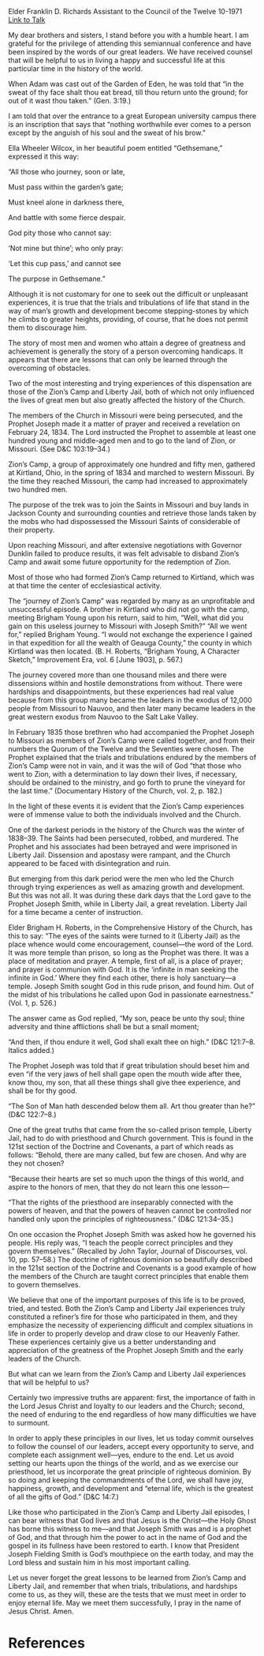 Elder Franklin D. Richards
Assistant to the Council of the Twelve
10-1971
[Link to Talk](https://www.churchofjesuschrist.org/study/general-conference/1971/10/the-purpose-of-life-to-be-proved?lang=eng)

My dear brothers and sisters, I stand before you with a humble heart. I am grateful for the privilege of attending this semiannual conference and have been inspired by the words of our great leaders. We have received counsel that will be helpful to us in living a happy and successful life at this particular time in the history of the world.

When Adam was cast out of the Garden of Eden, he was told that “in the sweat of thy face shalt thou eat bread, till thou return unto the ground; for out of it wast thou taken.” (Gen. 3:19.)

I am told that over the entrance to a great European university campus there is an inscription that says that “nothing worthwhile ever comes to a person except by the anguish of his soul and the sweat of his brow.”

Ella Wheeler Wilcox, in her beautiful poem entitled “Gethsemane,” expressed it this way:





“All those who journey, soon or late,

Must pass within the garden’s gate;

Must kneel alone in darkness there,

And battle with some fierce despair.

God pity those who cannot say:

‘Not mine but thine’; who only pray:

‘Let this cup pass,’ and cannot see

The purpose in Gethsemane.”





Although it is not customary for one to seek out the difficult or unpleasant experiences, it is true that the trials and tribulations of life that stand in the way of man’s growth and development become stepping-stones by which he climbs to greater heights, providing, of course, that he does not permit them to discourage him.

The story of most men and women who attain a degree of greatness and achievement is generally the story of a person overcoming handicaps. It appears that there are lessons that can only be learned through the overcoming of obstacles.

Two of the most interesting and trying experiences of this dispensation are those of the Zion’s Camp and Liberty Jail, both of which not only influenced the lives of great men but also greatly affected the history of the Church.

The members of the Church in Missouri were being persecuted, and the Prophet Joseph made it a matter of prayer and received a revelation on February 24, 1834. The Lord instructed the Prophet to assemble at least one hundred young and middle-aged men and to go to the land of Zion, or Missouri. (See D&C 103:19–34.)

Zion’s Camp, a group of approximately one hundred and fifty men, gathered at Kirtland, Ohio, in the spring of 1834 and marched to western Missouri. By the time they reached Missouri, the camp had increased to approximately two hundred men.

The purpose of the trek was to join the Saints in Missouri and buy lands in Jackson County and surrounding counties and retrieve those lands taken by the mobs who had dispossessed the Missouri Saints of considerable of their property.

Upon reaching Missouri, and after extensive negotiations with Governor Dunklin failed to produce results, it was felt advisable to disband Zion’s Camp and await some future opportunity for the redemption of Zion.

Most of those who had formed Zion’s Camp returned to Kirtland, which was at that time the center of ecclesiastical activity.

The “journey of Zion’s Camp” was regarded by many as an unprofitable and unsuccessful episode. A brother in Kirtland who did not go with the camp, meeting Brigham Young upon his return, said to him, “Well, what did you gain on this useless journey to Missouri with Joseph Smith?” “All we went for,” replied Brigham Young. “I would not exchange the experience I gained in that expedition for all the wealth of Geauga County,” the county in which Kirtland was then located. (B. H. Roberts, “Brigham Young, A Character Sketch,” Improvement Era, vol. 6 [June 1903], p. 567.)

The journey covered more than one thousand miles and there were dissensions within and hostile demonstrations from without. There were hardships and disappointments, but these experiences had real value because from this group many became the leaders in the exodus of 12,000 people from Missouri to Nauvoo, and then later many became leaders in the great western exodus from Nauvoo to the Salt Lake Valley.

In February 1835 those brethren who had accompanied the Prophet Joseph to Missouri as members of Zion’s Camp were called together, and from their numbers the Quorum of the Twelve and the Seventies were chosen. The Prophet explained that the trials and tribulations endured by the members of Zion’s Camp were not in vain, and it was the will of God “that those who went to Zion, with a determination to lay down their lives, if necessary, should be ordained to the ministry, and go forth to prune the vineyard for the last time.” (Documentary History of the Church, vol. 2, p. 182.)

In the light of these events it is evident that the Zion’s Camp experiences were of immense value to both the individuals involved and the Church.

One of the darkest periods in the history of the Church was the winter of 1838–39. The Saints had been persecuted, robbed, and murdered. The Prophet and his associates had been betrayed and were imprisoned in Liberty Jail. Dissension and apostasy were rampant, and the Church appeared to be faced with disintegration and ruin.

But emerging from this dark period were the men who led the Church through trying experiences as well as amazing growth and development. But this was not all. It was during these dark days that the Lord gave to the Prophet Joseph Smith, while in Liberty Jail, a great revelation. Liberty Jail for a time became a center of instruction.

Elder Brigham H. Roberts, in the Comprehensive History of the Church, has this to say: “The eyes of the saints were turned to it (Liberty Jail) as the place whence would come encouragement, counsel—the word of the Lord. It was more temple than prison, so long as the Prophet was there. It was a place of meditation and prayer. A temple, first of all, is a place of prayer; and prayer is communion with God. It is the ‘infinite in man seeking the infinite in God.’ Where they find each other, there is holy sanctuary—a temple. Joseph Smith sought God in this rude prison, and found him. Out of the midst of his tribulations he called upon God in passionate earnestness.” (Vol. 1, p. 526.)

The answer came as God replied, “My son, peace be unto thy soul; thine adversity and thine afflictions shall be but a small moment;

“And then, if thou endure it well, God shall exalt thee on high.” (D&C 121:7–8. Italics added.)

The Prophet Joseph was told that if great tribulation should beset him and even “if the very jaws of hell shall gape open the mouth wide after thee, know thou, my son, that all these things shall give thee experience, and shall be for thy good.

“The Son of Man hath descended below them all. Art thou greater than he?” (D&C 122:7–8.)

One of the great truths that came from the so-called prison temple, Liberty Jail, had to do with priesthood and Church government. This is found in the 121st section of the Doctrine and Covenants, a part of which reads as follows: “Behold, there are many called, but few are chosen. And why are they not chosen?

“Because their hearts are set so much upon the things of this world, and aspire to the honors of men, that they do not learn this one lesson—

“That the rights of the priesthood are inseparably connected with the powers of heaven, and that the powers of heaven cannot be controlled nor handled only upon the principles of righteousness.” (D&C 121:34–35.)

On one occasion the Prophet Joseph Smith was asked how he governed his people. His reply was, “I teach the people correct principles and they govern themselves.” (Recalled by John Taylor, Journal of Discourses, vol. 10, pp. 57–58.) The doctrine of righteous dominion so beautifully described in the 121st section of the Doctrine and Covenants is a good example of how the members of the Church are taught correct principles that enable them to govern themselves.

We believe that one of the important purposes of this life is to be proved, tried, and tested. Both the Zion’s Camp and Liberty Jail experiences truly constituted a refiner’s fire for those who participated in them, and they emphasize the necessity of experiencing difficult and complex situations in life in order to properly develop and draw close to our Heavenly Father. These experiences certainly give us a better understanding and appreciation of the greatness of the Prophet Joseph Smith and the early leaders of the Church.

But what can we learn from the Zion’s Camp and Liberty Jail experiences that will be helpful to us?

Certainly two impressive truths are apparent: first, the importance of faith in the Lord Jesus Christ and loyalty to our leaders and the Church; second, the need of enduring to the end regardless of how many difficulties we have to surmount.

In order to apply these principles in our lives, let us today commit ourselves to follow the counsel of our leaders, accept every opportunity to serve, and complete each assignment well—yes, endure to the end. Let us avoid setting our hearts upon the things of the world, and as we exercise our priesthood, let us incorporate the great principle of righteous dominion. By so doing and keeping the commandments of the Lord, we shall have joy, happiness, growth, and development and “eternal life, which is the greatest of all the gifts of God.” (D&C 14:7.)

Like those who participated in the Zion’s Camp and Liberty Jail episodes, I can bear witness that God lives and that Jesus is the Christ—the Holy Ghost has borne this witness to me—and that Joseph Smith was and is a prophet of God, and that through him the power to act in the name of God and the gospel in its fullness have been restored to earth. I know that President Joseph Fielding Smith is God’s mouthpiece on the earth today, and may the Lord bless and sustain him in his most important calling.

Let us never forget the great lessons to be learned from Zion’s Camp and Liberty Jail, and remember that when trials, tribulations, and hardships come to us, as they will, these are the tests that we must meet in order to enjoy eternal life. May we meet them successfully, I pray in the name of Jesus Christ. Amen.

# References
